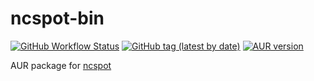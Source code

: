 # ncspot-bin

[![GitHub Workflow Status](https://img.shields.io/github/workflow/status/datakrama/ncspot-bin/CI?label=CI&style=flat-square)](https://github.com/datakrama/ncspot-bin/actions) [![GitHub tag (latest by date)](https://img.shields.io/github/v/tag/hrkfdn/ncspot?style=flat-square)](https://github.com/hrkfdn/ncspot/tags) [![AUR version](https://img.shields.io/aur/version/ncspot-bin?style=flat-square)](https://aur.archlinux.org/packages/ncspot-bin/)

AUR package for [ncspot](https://github.com/hrkfdn/ncspot)
